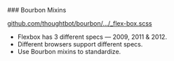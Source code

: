 ### Bourbon Mixins

[github.com/thoughtbot/bourbon/…/_flex-box.scss](https://github.com/thoughtbot/bourbon/blob/master/app/assets/stylesheets/css3/_flex-box.scss)

- Flexbox has 3 different specs &mdash; 2009, 2011 &amp; 2012.
- Different browsers support different specs.
- Use Bourbon mixins to standardize.
